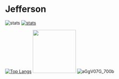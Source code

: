 # Jefferson
  <p>
    <img src="https://komarev.com/ghpvc/?username=Jefferson1947&label=Views&color=582673&style=flat-square" alt="stats" />
    <a href = "https://github.com/Jefferson1947" taget="_blank">
      <img src="https://img.shields.io/github/followers/Jefferson1947?label=follow&style=social" alt="stats" /></a>
  </p>  
 
 
[![Top Langs](https://github-readme-stats.vercel.app/api/top-langs/?username=bush1root&layout=compact&theme=dracula)](https://github.com/Jefferson1947/)
    <img  height="139px" src="https://github-readme-stats.vercel.app/api?username=Madmegsox1&include_all_commits=true&count_private=true&show_icons=true&line_height=20&title_color=e5adff&icon_color=2234AE&text_color=ffffff&bg_color=0,265a73,582673"/>
![aGgV07G_700b](https://media.discordapp.net/attachments/936595673879556138/970813452169936896/unknown.png?width=726&height=338)
